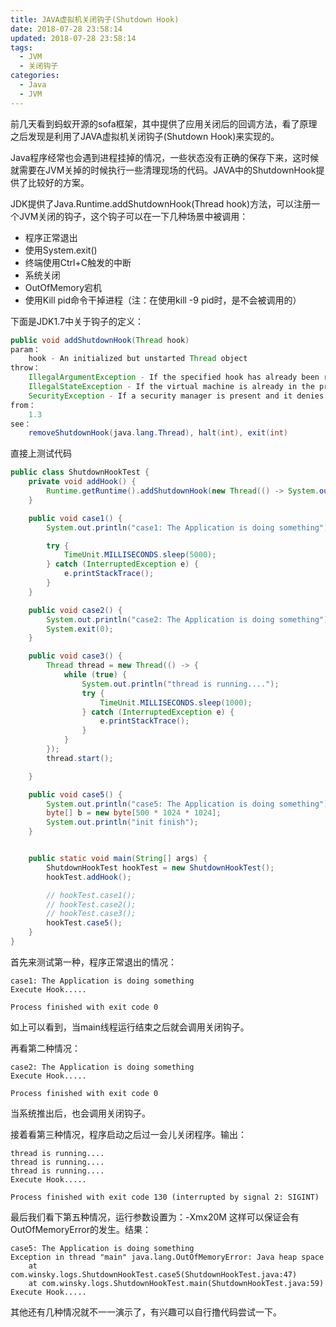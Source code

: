 ```yaml
---
title: JAVA虚拟机关闭钩子(Shutdown Hook)
date: 2018-07-28 23:58:14
updated: 2018-07-28 23:58:14
tags:
  - JVM
  - 关闭钩子
categories: 
  - Java
  - JVM
---
```


前几天看到蚂蚁开源的sofa框架，其中提供了应用关闭后的回调方法，看了原理之后发现是利用了JAVA虚拟机关闭钩子(Shutdown Hook)来实现的。

Java程序经常也会遇到进程挂掉的情况，一些状态没有正确的保存下来，这时候就需要在JVM关掉的时候执行一些清理现场的代码。JAVA中的ShutdownHook提供了比较好的方案。

<!-- more -->

JDK提供了Java.Runtime.addShutdownHook(Thread hook)方法，可以注册一个JVM关闭的钩子，这个钩子可以在一下几种场景中被调用：
- 程序正常退出
- 使用System.exit()
- 终端使用Ctrl+C触发的中断
- 系统关闭
- OutOfMemory宕机
- 使用Kill pid命令干掉进程（注：在使用kill -9 pid时，是不会被调用的）

下面是JDK1.7中关于钩子的定义：
```Java
public void addShutdownHook(Thread hook)
param：
    hook - An initialized but unstarted Thread object 
throw： 
    IllegalArgumentException - If the specified hook has already been registered, or if it can be determined that the hook is already running or has already been run 
    IllegalStateException - If the virtual machine is already in the process of shutting down 
    SecurityException - If a security manager is present and it denies RuntimePermission("shutdownHooks")
from：
    1.3 
see：
    removeShutdownHook(java.lang.Thread), halt(int), exit(int)
```

直接上测试代码
```Java
public class ShutdownHookTest {
    private void addHook() {
        Runtime.getRuntime().addShutdownHook(new Thread(() -> System.out.println("Execute Hook.....")));
    }

    public void case1() {
        System.out.println("case1: The Application is doing something");

        try {
            TimeUnit.MILLISECONDS.sleep(5000);
        } catch (InterruptedException e) {
            e.printStackTrace();
        }
    }

    public void case2() {
        System.out.println("case2: The Application is doing something");
        System.exit(0);
    }

    public void case3() {
        Thread thread = new Thread(() -> {
            while (true) {
                System.out.println("thread is running....");
                try {
                    TimeUnit.MILLISECONDS.sleep(1000);
                } catch (InterruptedException e) {
                    e.printStackTrace();
                }
            }
        });
        thread.start();

    }

    public void case5() {
        System.out.println("case5: The Application is doing something");
        byte[] b = new byte[500 * 1024 * 1024];
        System.out.println("init finish");
    }


    public static void main(String[] args) {
        ShutdownHookTest hookTest = new ShutdownHookTest();
        hookTest.addHook();

        // hookTest.case1();
        // hookTest.case2();
        // hookTest.case3();
        hookTest.case5();
    }
}
```

首先来测试第一种，程序正常退出的情况：
```
case1: The Application is doing something
Execute Hook.....

Process finished with exit code 0
```
如上可以看到，当main线程运行结束之后就会调用关闭钩子。


再看第二种情况：
```
case2: The Application is doing something
Execute Hook.....

Process finished with exit code 0
```
当系统推出后，也会调用关闭钩子。

接着看第三种情况，程序启动之后过一会儿关闭程序。输出：
```
thread is running....
thread is running....
thread is running....
Execute Hook.....

Process finished with exit code 130 (interrupted by signal 2: SIGINT)
```

最后我们看下第五种情况，运行参数设置为：-Xmx20M  这样可以保证会有OutOfMemoryError的发生。结果：
```
case5: The Application is doing something
Exception in thread "main" java.lang.OutOfMemoryError: Java heap space
	at com.winsky.logs.ShutdownHookTest.case5(ShutdownHookTest.java:47)
	at com.winsky.logs.ShutdownHookTest.main(ShutdownHookTest.java:59)
Execute Hook.....
```

其他还有几种情况就不一一演示了，有兴趣可以自行撸代码尝试一下。